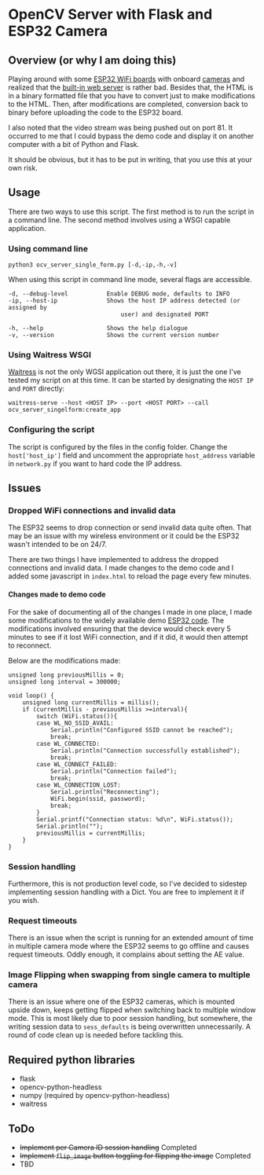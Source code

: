 # OpenCV Server with Flask and ESP32 Camera

## Overview (or why I am doing this)

Playing around with some [ESP32 WiFi boards](https://arduino-esp8266.readthedocs.io/en/latest/index.html) with onboard [cameras](https://www.arducam.com/ov2640/) and realized that the [built-in web server](https://github.com/espressif/arduino-esp32) is rather bad. Besides that, the HTML is in a binary formatted file that you have to convert just to make modifications to the HTML.  Then, after modifications are completed, conversion back to binary before uploading the code to the ESP32 board.

I also noted that the video stream was being pushed out on port 81. It occurred to me that I could bypass the demo code and display it on another computer with a bit of Python and Flask.

It should be obvious, but it has to be put in writing, that you use this at your own risk.

## Usage

There are two ways to use this script.  The first method is to run the script in a command line.  The second method involves using a WSGI capable application.

### Using command line

    python3 ocv_server_single_form.py [-d,-ip,-h,-v]

When using this script in command line mode, several flags are accessible.

    -d, --debug-level           Enable DEBUG mode, defaults to INFO
    -ip, --host-ip              Shows the host IP address detected (or assigned by 
                                    user) and designated PORT

    -h, --help                  Shows the help dialogue
    -v, --version               Shows the current version number

### Using Waitress WSGI

[Waitress](https://pypi.org/project/waitress/) is not the only WGSI application out there, it is just the one I've tested my script on at this time. It can be started by designating the ```HOST IP``` and ```PORT``` directly:

    waitress-serve --host <HOST IP> --port <HOST PORT> --call ocv_server_singelform:create_app

### Configuring the script

The script is configured by the files in the config folder.  Change the ```host['host_ip']``` field and uncomment the appropriate ```host_address``` variable in ```network.py``` if you want to hard code the IP address.

## Issues

### Dropped WiFi connections and invalid data

The ESP32 seems to drop connection or send invalid data quite often.  That may be an issue with my wireless environment or it could be the ESP32 wasn't intended to be on 24/7.

There are two things I have implemented to address the dropped connections and invalid data.  I made changes to the demo code and I added some javascript in ```index.html``` to reload the page every few minutes.

#### Changes made to demo code

For the sake of documenting all of the changes I made in one place, I made some modifications to the widely available demo [ESP32 code](https://github.com/espressif/arduino-esp32/tree/master/libraries/ESP32/examples/Camera/CameraWebServer). The modifications involved ensuring that the device would check every 5 minutes to see if it lost WiFi connection, and if it did, it would then attempt to reconnect.

Below are the modifications made:

    unsigned long previousMillis = 0;
    unsigned long interval = 300000;

    void loop() {
        unsigned long currentMillis = millis();
        if (currentMillis - previousMillis >=interval){
            switch (WiFi.status()){
            case WL_NO_SSID_AVAIL:
                Serial.println("Configured SSID cannot be reached");
                break;
            case WL_CONNECTED:
                Serial.println("Connection successfully established");
                break;
            case WL_CONNECT_FAILED:
                Serial.println("Connection failed");
                break;
            case WL_CONNECTION_LOST:
                Serial.println("Reconnecting");
                WiFi.begin(ssid, password);
                break;
            }
            Serial.printf("Connection status: %d\n", WiFi.status());
            Serial.println("");
            previousMillis = currentMillis;
        }
    }

### Session handling

Furthermore, this is not production level code, so I've decided to sidestep implementing session handling with a Dict. You are free to implement it if you wish.

### Request timeouts

There is an issue when the script is running for an extended amount of time in multiple camera mode where the ESP32 seems to go offline and causes request timeouts.  Oddly enough, it complains about setting the AE value.

### Image Flipping when swapping from single camera to multiple camera

There is an issue where one of the ESP32 cameras, which is mounted upside down, keeps getting flipped when switching back to multiple window mode.  This is most likely due to poor session handling, but somewhere, the writing session data to ```sess_defaults``` is being overwritten unnecessarily. A round of code clean up is needed before tackling this.

## Required python libraries

* flask
* opencv-python-headless
* numpy (required by opencv-python-headless)
* waitress

## ToDo

* ~~Implement per Camera ID session handling~~ Completed
* ~~Implement ```flip_image``` button toggling for flipping the image~~ Completed
* TBD
